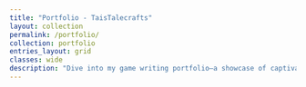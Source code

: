 ```yaml
---
title: "Portfolio - TaisTalecrafts"
layout: collection
permalink: /portfolio/
collection: portfolio
entries_layout: grid
classes: wide
description: "Dive into my game writing portfolio—a showcase of captivating game stories crafted with passion and expertise"
---
```

